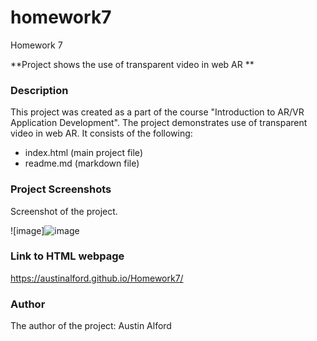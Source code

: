 # homework7
Homework 7

**Project shows the use of transparent video in web AR **


### **Description**
This project was created as a part of the course "Introduction to AR/VR Application Development". The project demonstrates use of transparent video in web AR. It consists of the following:
- index.html (main project file) 
- readme.md (markdown file)

### **Project Screenshots**
Screenshot of the project.

![image]![image](https://user-images.githubusercontent.com/56091213/162630673-52afa2fa-3222-4934-91d5-5f30ab68c6b7.png)


### **Link to HTML webpage**
https://austinalford.github.io/Homework7/

### **Author**
The author of the project: Austin Alford
